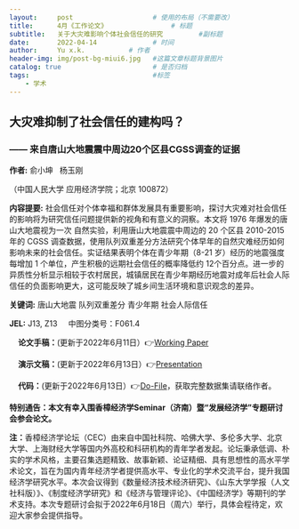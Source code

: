 ```yaml
---
layout:     post   				    # 使用的布局（不需要改）
title:      4月《工作论文》				# 标题 
subtitle:   关于大灾难影响个体社会信任的研究         #副标题
date:       2022-04-14				# 时间
author:     Yu x.k.	          # 作者
header-img: img/post-bg-miui6.jpg 	#这篇文章标题背景图片
catalog: true 						# 是否归档
tags:								#标签
    - 学术
---
```


## 大灾难抑制了社会信任的建构吗？
### —— 来自唐山大地震震中周边20个区县CGSS调查的证据

<strong>作者:</strong> 俞小坤 &nbsp;   杨玉刚 

（中国人民大学 应用经济学院；北京 100872）

<strong>内容提要:</strong> 社会信任对个体幸福和群体发展具有重要影响，探讨大灾难对社会信任的影响将为研究信任问题提供新的视角和有意义的洞察。本文将 1976 年爆发的唐山大地震视为一次
自然实验，利用唐山大地震震中周边的 20 个区县 2010-2015 年的 CGSS 调查数据，使用队列双重差分方法研究个体早年的自然灾难经历如何影响未来的社会信任。实证结果表明个体在青少年期（8-21 岁）经历的地震强度每增加 1 个单位，产生积极的远期社会信任的概率降低约 12个百分点。进一步的异质性分析显示相较于农村居民，城镇居民在青少年期经历地震对成年后社会人际信任的负面影响更大，这可能反映了城乡间生活环境和意识观念的差异。

<strong>关键词:</strong> 唐山大地震   队列双重差分   青少年期   社会人际信任

<strong>JEL:</strong>  J13, Z13 &nbsp; &nbsp; 中图分类号：F061.4 

&nbsp;  &nbsp; <strong>论文手稿：</strong>(更新于2022年6月11日）👉[Working Paper](https://pan.baidu.com/s/12OJq3dstehaLWhEt-9Xo5w?pwd=ultn)

&nbsp;  &nbsp;  <strong>演示文稿：</strong>(更新于2022年6月13日）👉[Presentation](https://pan.baidu.com/s/1fNFbidf-DyNu1efNFKZ0yw?pwd=mtrf)

&nbsp;   &nbsp;  <strong>代码：</strong>(更新于2022年6月13日）👉[Do-File](https://pan.baidu.com/s/1hjk02X1PsdUFkLGtcHJ2Gg?pwd=fcit)，获取完整数据集请联络作者。

<strong>特别通告：本文有幸入围香樟经济学Seminar（济南）暨“发展经济学”专题研讨会参会论文。</strong> 

<strong>注：</strong>香樟经济学论坛（CEC）由来自中国社科院、哈佛大学、多伦多大学、北京大学、上海财经大学等国内外高校和科研机构的青年学者发起。论坛秉承低调、朴实的学术风格，主要召集选题精致、故事新颖、论证精细、具有思想性的高水平学术论文，旨在为国内青年经济学者提供高水平、专业化的学术交流平台，提升我国经济学研究水平。本次会议得到《数量经济技术经济研究》、《山东大学学报（人文社科版）》、《制度经济学研究》和《经济与管理评论》、《中国经济学》等期刊的学术支持。本次专题研讨会拟于2022年6月18日（周六）举行，具体会程待定，欢迎大家参会提供指导。
